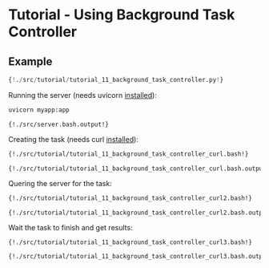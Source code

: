 # Tutorial - Using Background Task Controller

## Example

```python
{!./src/tutorial/tutorial_11_background_task_controller.py!}
```

Running the server (needs uvicorn [installed](https://www.uvicorn.org)):

```bash
uvicorn myapp:app
```

```
{!./src/server.bash.output!}
```

Creating the task (needs curl [installed](https://curl.haxx.se/docs/install.html)):

```bash
{!./src/tutorial/tutorial_11_background_task_controller_curl.bash!}
```

```
{!./src/tutorial/tutorial_11_background_task_controller_curl.bash.output!}
```

Quering the server for the task:

```bash
{!./src/tutorial/tutorial_11_background_task_controller_curl2.bash!}
```

```
{!./src/tutorial/tutorial_11_background_task_controller_curl2.bash.output!}
```

Wait the task to finish and get results:


```bash
{!./src/tutorial/tutorial_11_background_task_controller_curl3.bash!}
```

```
{!./src/tutorial/tutorial_11_background_task_controller_curl3.bash.output!}
```
